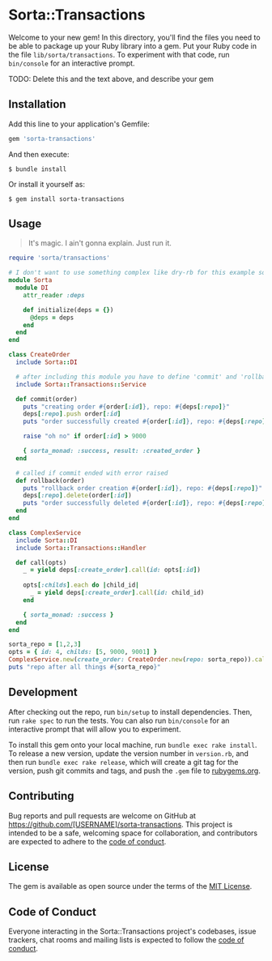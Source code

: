 # Sorta::Transactions

Welcome to your new gem! In this directory, you'll find the files you need to be able to package up your Ruby library into a gem. Put your Ruby code in the file `lib/sorta/transactions`. To experiment with that code, run `bin/console` for an interactive prompt.

TODO: Delete this and the text above, and describe your gem

## Installation

Add this line to your application's Gemfile:

```ruby
gem 'sorta-transactions'
```

And then execute:

    $ bundle install

Or install it yourself as:

    $ gem install sorta-transactions

## Usage

> It's magic. I ain't gonna explain. Just run it.

```ruby
require 'sorta/transactions'

# I don't want to use something complex like dry-rb for this example so let's leave it with sorta-di
module Sorta
  module DI
    attr_reader :deps

    def initialize(deps = {})
      @deps = deps
    end
  end
end

class CreateOrder
  include Sorta::DI

  # after including this module you have to define 'commit' and 'rollback' methods
  include Sorta::Transactions::Service

  def commit(order)
    puts "creating order #{order[:id]}, repo: #{deps[:repo]}"
    deps[:repo].push order[:id]
    puts "order successfully created #{order[:id]}, repo: #{deps[:repo]}"

    raise "oh no" if order[:id] > 9000

    { sorta_monad: :success, result: :created_order }
  end

  # called if commit ended with error raised
  def rollback(order)
    puts "rollback order creation #{order[:id]}, repo: #{deps[:repo]}"
    deps[:repo].delete(order[:id])
    puts "order successfully deleted #{order[:id]}, repo: #{deps[:repo]}"
  end
end

class ComplexService
  include Sorta::DI
  include Sorta::Transactions::Handler

  def call(opts)
    _ = yield deps[:create_order].call(id: opts[:id])
    
    opts[:childs].each do |child_id| 
      _ = yield deps[:create_order].call(id: child_id)
    end

    { sorta_monad: :success }
  end
end

sorta_repo = [1,2,3]
opts = { id: 4, childs: [5, 9000, 9001] }
ComplexService.new(create_order: CreateOrder.new(repo: sorta_repo)).call(opts)
puts "repo after all things #{sorta_repo}"

```

## Development

After checking out the repo, run `bin/setup` to install dependencies. Then, run `rake spec` to run the tests. You can also run `bin/console` for an interactive prompt that will allow you to experiment.

To install this gem onto your local machine, run `bundle exec rake install`. To release a new version, update the version number in `version.rb`, and then run `bundle exec rake release`, which will create a git tag for the version, push git commits and tags, and push the `.gem` file to [rubygems.org](https://rubygems.org).

## Contributing

Bug reports and pull requests are welcome on GitHub at https://github.com/[USERNAME]/sorta-transactions. This project is intended to be a safe, welcoming space for collaboration, and contributors are expected to adhere to the [code of conduct](https://github.com/[USERNAME]/sorta-transactions/blob/master/CODE_OF_CONDUCT.md).


## License

The gem is available as open source under the terms of the [MIT License](https://opensource.org/licenses/MIT).

## Code of Conduct

Everyone interacting in the Sorta::Transactions project's codebases, issue trackers, chat rooms and mailing lists is expected to follow the [code of conduct](https://github.com/[USERNAME]/sorta-transactions/blob/master/CODE_OF_CONDUCT.md).
